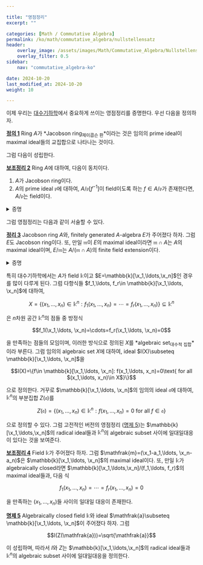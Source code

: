 ```yaml
---

title: "영점정리"
excerpt: ""

categories: [Math / Commutative Algebra]
permalink: /ko/math/commutative_algebra/nullstellensatz
header:
    overlay_image: /assets/images/Math/Commutative_Algebra/Nullstellensatz.png
    overlay_filter: 0.5
sidebar: 
    nav: "commutative_algebra-ko"

date: 2024-10-20
last_modified_at: 2024-10-20
weight: 10

---
```


이제 우리는 [대수기하학](/ko/algebraic_geometry/)에서 중요하게 쓰이는 영점정리를 증명한다. 우선 다음을 정의하자.

<div class="definition" markdown="1">

<ins id="def1">**정의 1**</ins> Ring $A$가 *Jacobson ring<sub>제이콥슨 환</sub>*이라는 것은 임의의 prime ideal이 maximal ideal들의 교집합으로 나타나는 것이다.

</div>

그럼 다음이 성립한다.

<div class="proposition" markdown="1">

<ins id="lem2">**보조정리 2**</ins> Ring $A$에 대하여, 다음이 동치이다.

1. $A$가 Jacobson ring이다.
2. $A$의 prime ideal $\mathfrak{p}$에 대하여, $A/\mathfrak{p}[f^{-1}]$이 field이도록 하는 $f\in A/\mathfrak{p}$가 존재한다면, $A/\mathfrak{p}$는 field이다.

</div>
<details class="proof" markdown="1">
<summary>증명</summary>



</details>

그럼 영점정리는 다음과 같이 서술할 수 있다.

<div class="proposition" markdown="1">

<ins id="thm3">**정리 3**</ins> Jacobson ring $A$와, finitely generated $A$-algebra $E$가 주어졌다 하자. 그럼 $E$도 Jacobson ring이다. 또, 만일 $\mathfrak{m}$이 $E$의 maximal ideal이라면 $\mathfrak{m}\cap A$는 $A$의 maximal ideal이며, $E/\mathfrak{m}$는 $A/(\mathfrak{m}\cap A)$의 finite field extension이다.

</div>
<details class="proof" markdown="1">
<summary>증명</summary>



</details>

특히 대수기하학에서는 $A$가 field $\mathbb{k}$이고 $E=\mathbb{k}[\x_1,\ldots,\x_n]$인 경우를 많이 다루게 된다. 그럼 다항식들 $f_1,\ldots, f_r\in \mathbb{k}[\x_1,\ldots, \x_n]$에 대하여,

$$X=\{(x_1,\ldots, x_n)\in \mathbb{k}^n: f_1(x_1,\ldots, x_n)=\cdots=f_r(x_1,\ldots, x_n)\}\subseteq \mathbb{k}^n$$

은 $n$차원 공간 $\mathbb{k}^n$의 점들 중 방정식

$$f_1(\x_1,\ldots, \x_n)=\cdots=f_r(\x_1,\ldots, \x_n)=0$$

을 만족하는 점들의 모임이며, 이러한 방식으로 정의된 $X$를 *algebraic set<sub>대수적 집합</sub>*이라 부른다. 그럼 임의의 algebraic set $X$에 대하여, ideal $I(X)\subseteq \mathbb{k}[\x_1,\ldots, \x_n]$을

$$I(X)=\{f\in \mathbb{k}[\x_1,\ldots, \x_n]: f(x_1,\ldots, x_n)=0\text{ for all $(x_1,\ldots, x_n)\in X$}\}$$

으로 정의한다. 거꾸로 $\mathbb{k}[\x_1,\ldots, \x_n]$의 임의의 ideal $\mathfrak{a}$에 대하여, $\mathbb{k}^n$의 부분집합 $Z(\mathfrak{a})$를

$$Z(\mathfrak{a})=\{(x_1,\ldots, x_n)\in \mathbb{k}^n: f(x_1,\ldots, x_n)=0\text{ for all $f\in \mathfrak{a}$}\}$$

으로 정의할 수 있다. 그럼 고전적인 버전의 영점정리 ([명제 5](#prop5))는 $\mathbb{k}[\x_1,\ldots,\x_n]$의 radical ideal들과 $\mathbb{k}^n$의 algebraic subset 사이에 일대일대응이 있다는 것을 보여준다. 

<div class="proposition" markdown="1">

<ins id="lem4">**보조정리 4**</ins> Field $\mathbb{k}$가 주어졌다 하자. 그럼 $\mathfrak{m}=(\x_1-a_1,\ldots, \x_n-a_n)$은 $\mathbb{k}[\x_1,\ldots, \x_n]$의 maximal ideal이다. 또, 만일 $\mathbb{k}$가 algebraically closed라면 $\mathbb{k}[\x_1,\ldots,\x_n]/(f_1,\ldots, f_r)$의 maximal ideal들과, 다음 식

$$f_1(x_1,\ldots, x_n)=\cdots=f_r(x_1,\ldots, x_n)=0$$

을 만족하는 $(x_1,\ldots, x_n)$들 사이의 일대일 대응이 존재한다. 

</div>

<div class="proposition" markdown="1">

<ins id="prop5">**명제 5**</ins> Algebraically closed field $\mathbb{k}$와 ideal $\mathfrak{a}\subseteq \mathbb{k}[\x_1,\ldots, \x_n]$이 주어졌다 하자. 그럼 

$$I(Z(\mathfrak{a}))=\sqrt{\mathfrak{a}}$$

이 성립하며, 따라서 $I$와 $Z$는 $\mathbb{k}[\x_1,\ldots,\x_n]$의 radical ideal들과 $\mathbb{k}^n$의 algebraic subset 사이에 일대일대응을 정의한다.

</div>